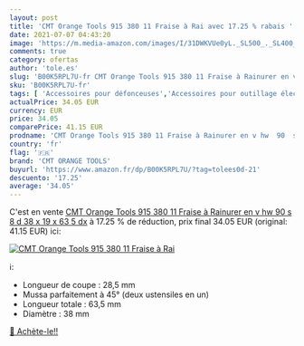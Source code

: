 ```yaml
---
layout: post
title: 'CMT Orange Tools 915 380 11 Fraise à Rai avec 17.25 % rabais '
date: 2021-07-07 04:43:20
image: 'https://m.media-amazon.com/images/I/31DWKVUe0yL._SL500_._SL400_.jpg'
comments: true
category: ofertas
author: 'tole.es'
slug: 'B00K5RPL7U-fr CMT Orange Tools 915 380 11 Fraise à Rainurer en v hw 90 s...'
sku: 'B00K5RPL7U-fr'
tags: [ 'Accessoires pour défonceuses','Accessoires pour outillage électroportatif','Bricolage','Fraises pour défonceuses','Fraises à rainurer pour défonceuse','Outillage à main et électroportatif','cmt orange tools', ]
actualPrice: 34.05 EUR
currency: EUR
price: 34.05
comparePrice: 41.15 EUR
prodname: 'CMT Orange Tools 915 380 11 Fraise à Rainurer en v hw  90  s 8 d 38 x 19 x 63 5 dx'
country: 'fr'
flag: '🇫🇷'
brand: 'CMT ORANGE TOOLS'
buyurl: 'https://www.amazon.fr/dp/B00K5RPL7U/?tag=tolees0d-21'
descuento: '17.25'
average: '34.05'
---
```


C'est en vente [CMT Orange Tools 915 380 11 Fraise à Rainurer en v hw  90  s 8 d 38 x 19 x 63 5 dx](https://www.amazon.fr/dp/B00K5RPL7U/?tag=tolees0d-21)  à  17.25 % de réduction, prix final  34.05 EUR (original: 41.15 EUR) ici:

[![CMT Orange Tools 915 380 11 Fraise à Rai](https://m.media-amazon.com/images/I/31DWKVUe0yL._SL500_._SL400_.jpg)](https://www.amazon.fr/dp/B00K5RPL7U/?tag=tolees0d-21)

ℹ️:

- Longueur de coupe : 28,5 mm
- Mussa parfaitement à 45° (deux ustensiles en un)
- Longueur totale : 63,5 mm
- Diamètre : 38 mm

[🛒 Achète-le!!](https://www.amazon.fr/dp/B00K5RPL7U/?tag=tolees0d-21)
